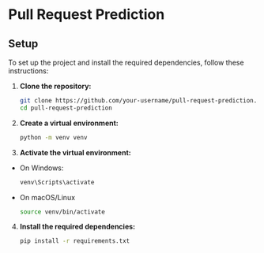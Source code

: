 # Pull Request Prediction

## Setup

To set up the project and install the required dependencies, follow these instructions:

1. **Clone the repository:**

   ```bash
   git clone https://github.com/your-username/pull-request-prediction.git
   cd pull-request-prediction
   ```

2. **Create a virtual environment:**

   ```bash
   python -m venv venv
   ```

3. **Activate the virtual environment:**

- On Windows:
  ```bash
  venv\Scripts\activate
  ```
- On macOS/Linux
  ```bash
  source venv/bin/activate
  ```

4. **Install the required dependencies:**

   ```bash
   pip install -r requirements.txt
   ```
